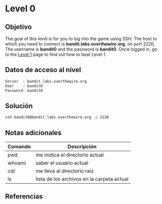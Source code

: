 # Level 0

## Objetivo
The goal of this level is for you to log into the game using SSH. The host to which you need to connect is **bandit.labs.overthewire.org**, on port 2220. The username is **bandit0** and the password is **bandit0**. Once logged in, go to the [Level 1](https://overthewire.org/wargames/bandit/bandit1.html) page to find out how to beat Level 1.
## Datos de acceso al nivel

```bash
Server  : bandit.labs.overthewire.org 
User    : bandit0
Password: bandit0
```

## Solución

```bash
ssh bandit0@bandit.labs.overthewire.org -p 2220
```
## Notas adicionales
|Comando | Descripción             |
|--------|--------------           |
| pwd    | me inidica el directorio actual
| whoami| saber el usuario actual
| cd/| me lleva al directorio raíz
| ls | lista de los archivos en la carpeta actual


## Referencias
